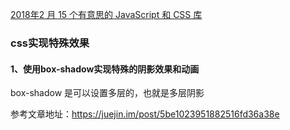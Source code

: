 [2018年2 月 15 个有意思的 JavaScript 和 CSS 库](https://mp.weixin.qq.com/s?__biz=MzAxODE2MjM1MA==&mid=2651553753&idx=3&sn=591d551bd29e77526c8e802fce9af956&chksm=8025a818b752210eabd77e3e37c2005e8549a7ddbd973f7be6549418e0388213472b2bcc8bb1&mpshare=1&scene=1&srcid=03078XoHynncwVLDEMbrVgP2#rd)

### css实现特殊效果

#### 1、使用box-shadow实现特殊的阴影效果和动画
box-shadow 是可以设置多层的，也就是多层阴影

参考文章地址：https://juejin.im/post/5be1023951882516fd36a38e
